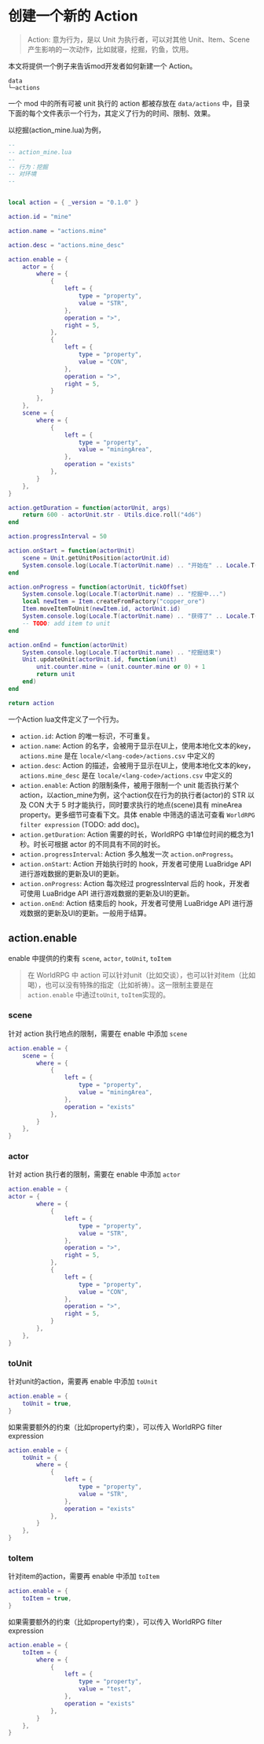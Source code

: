 # 创建一个新的 Action

> Action: 意为行为，是以 Unit 为执行者，可以对其他 Unit、Item、Scene 产生影响的一次动作，比如就寝，挖掘，钓鱼，饮用。

本文将提供一个例子来告诉mod开发者如何新建一个 Action。

```tree
data
└─actions
```

一个 mod 中的所有可被 unit 执行的 action 都被存放在 `data/actions` 中，目录下面的每个文件表示一个行为，其定义了行为的时间、限制、效果。

以挖掘(action_mine.lua)为例，

```lua
--
-- action_mine.lua
--
-- 行为：挖掘
-- 对环境
--


local action = { _version = "0.1.0" }

action.id = "mine"

action.name = "actions.mine"

action.desc = "actions.mine_desc"

action.enable = {
    actor = {
        where = {
            {
                left = {
                    type = "property",
                    value = "STR",
                },
                operation = ">",
                right = 5,
            },
            {
                left = {
                    type = "property",
                    value = "CON",
                },
                operation = ">",
                right = 5,
            }
        },
    },
    scene = {
        where = {
            {
                left = {
                    type = "property",
                    value = "miningArea",
                },
                operation = "exists"
            },
        }
    },
}

action.getDuration = function(actorUnit, args)
    return 600 - actorUnit.str - Utils.dice.roll("4d6")
end

action.progressInterval = 50

action.onStart = function(actorUnit)
    scene = Unit.getUnitPosition(actorUnit.id)
    System.console.log(Locale.T(actorUnit.name) .. "开始在" .. Locale.T(scene.name) .. "挖掘")
end

action.onProgress = function(actorUnit, tickOffset)
    System.console.log(Locale.T(actorUnit.name) .. "挖掘中...")
    local newItem = Item.createFromFactory("copper_ore")
    Item.moveItemToUnit(newItem.id, actorUnit.id)
    System.console.log(Locale.T(actorUnit.name) .. "获得了" .. Locale.T(newItem.name))
    -- TODO: add item to unit
end

action.onEnd = function(actorUnit)
    System.console.log(Locale.T(actorUnit.name) .. "挖掘结束")
    Unit.updateUnit(actorUnit.id, function(unit)
        unit.counter.mine = (unit.counter.mine or 0) + 1
        return unit
    end)
end

return action

```

一个Action lua文件定义了一个行为。

* `action.id`: Action 的唯一标识，不可重复。
* `action.name`: Action 的名字，会被用于显示在UI上，使用本地化文本的key，`actions.mine` 是在 `locale/<lang-code>/actions.csv` 中定义的
* `action.desc`: Action 的描述，会被用于显示在UI上，使用本地化文本的key，`actions.mine_desc` 是在 `locale/<lang-code>/actions.csv` 中定义的
* `action.enable`: Action 的限制条件，被用于限制一个 unit 能否执行某个 action，以action_mine为例，这个action仅在行为的执行者(actor)的 STR 以及 CON 大于 5 时才能执行，同时要求执行的地点(scene)具有 mineArea property。更多细节可查看下文。具体 enable 中筛选的语法可查看 `WorldRPG filter expression` (TODO: add doc)。
* `action.getDuration`: Action 需要的时长，WorldRPG 中1单位时间的概念为1秒。时长可根据 actor 的不同具有不同的时长。
* `action.progressInterval`: Action 多久触发一次 `action.onProgress`。
* `action.onStart`: Action 开始执行时的 hook，开发者可使用 LuaBridge API 进行游戏数据的更新及UI的更新。
* `action.onProgress`: Action 每次经过 progressInterval 后的 hook，开发者可使用 LuaBridge API 进行游戏数据的更新及UI的更新。
* `action.onEnd`: Action 结束后的 hook，开发者可使用 LuaBridge API 进行游戏数据的更新及UI的更新。一般用于结算。


## action.enable
enable 中提供的约束有 `scene`, `actor`, `toUnit`, `toItem`

> 在 WorldRPG 中 action 可以针对unit（比如交谈），也可以针对item（比如喝），也可以没有特殊的指定（比如祈祷）。这一限制主要是在 `action.enable` 中通过`toUnit`, `toItem`实现的。

### scene
针对 action 执行地点的限制，需要在 enable 中添加 `scene`
```lua
action.enable = {
    scene = {
        where = {
            {
                left = {
                    type = "property",
                    value = "miningArea",
                },
                operation = "exists"
            },
        }
    },
} 
```

### actor
针对 action 执行者的限制，需要在 enable 中添加 `actor`
```lua
action.enable = {
actor = {
        where = {
            {
                left = {
                    type = "property",
                    value = "STR",
                },
                operation = ">",
                right = 5,
            },
            {
                left = {
                    type = "property",
                    value = "CON",
                },
                operation = ">",
                right = 5,
            }
        },
    },
} 
```

### toUnit
针对unit的action，需要再 enable 中添加 `toUnit`
```lua
action.enable = {
    toUnit = true,
} 
```
如果需要额外的约束（比如property约束），可以传入 WorldRPG filter expression
```lua
action.enable = {
    toUnit = {
        where = {
            {
                left = {
                    type = "property",
                    value = "STR",
                },
                operation = "exists"
            },
        }
    },
} 
```

### toItem
针对item的action，需要再 enable 中添加 `toItem`
```lua
action.enable = {
    toItem = true,
} 
```
如果需要额外的约束（比如property约束），可以传入 WorldRPG filter expression
```lua
action.enable = {
    toItem = {
        where = {
            {
                left = {
                    type = "property",
                    value = "test",
                },
                operation = "exists"
            },
        }
    },
} 
```